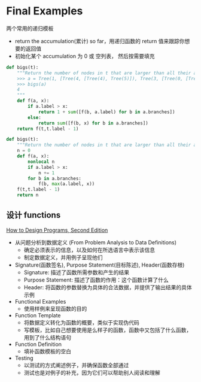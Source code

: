 # Final Examples

两个常用的递归模板
  - return the accumulation(累计) so far，用递归函数的 return 值来跟踪你想要的返回值
  - 初始化某个 accumulation 为 0 或 空列表， 然后按需要填充

```python
def bigs(t):
    """Return the number of nodes in t that are larger than all their ancestors.
    >>> a = Tree(1, [Tree(4, [Tree(4), Tree(5)]), Tree(3, [Tree(0, [Tree(2)])])])
    >>> bigs(a)
    4
    """
    def f(a, x):
        if a.label > x:
            return 1 + sum([f(b, a.label) for b in a.branches])
        else: 
            return sum([f(b, x) for b in a.branches]) 
    return f(t,t.label - 1)
```

```python
def bigs(t):
    """Return the number of nodes in t that are larger than all their ancestors."""
    n = 0
    def f(a, x):
        nonlocal n
        if a.label > x:
            n += 1
        for b in a.branches:
            f(b, max(a.label, x))
    f(t,t.label - 1)
    return n
```

## 设计 functions 
[How to Design Programs, Second Edition](https://htdp.org/2018-01-06/Book/)
- 从问题分析到数据定义 (From Problem Analysis to Data Definitions)
  - 确定必须表示的信息，以及如何在所选语言中表示该信息
  - 制定数据定义，并用例子呈现他们
- Signature(函数签名), Purpose Statement(目标陈述), Header(函数存根)
  - Signature: 描述了函数所需参数和产生的结果
  - Purpose Statement: 描述了函数的作用：这个函数计算了什么
  - Header: 将函数的参数替换为具体的合法数据，并提供了输出结果的具体示例
- Functional Examples
  - 使用样例来呈现函数的目的
- Function Template
  - 将数据定义转化为函数的概要，类似于实现伪代码
  - 写模板，比如自己想要使用是么样子的函数，函数中又包括了什么函数，用到了什么结构语句
- Function Definition
  - 填补函数模板的空白
- Testing
  - 以测试的方式阐述例子，并确保函数全部通过
  - 测试也是对例子的补充，因为它们可以帮助别人阅读和理解


